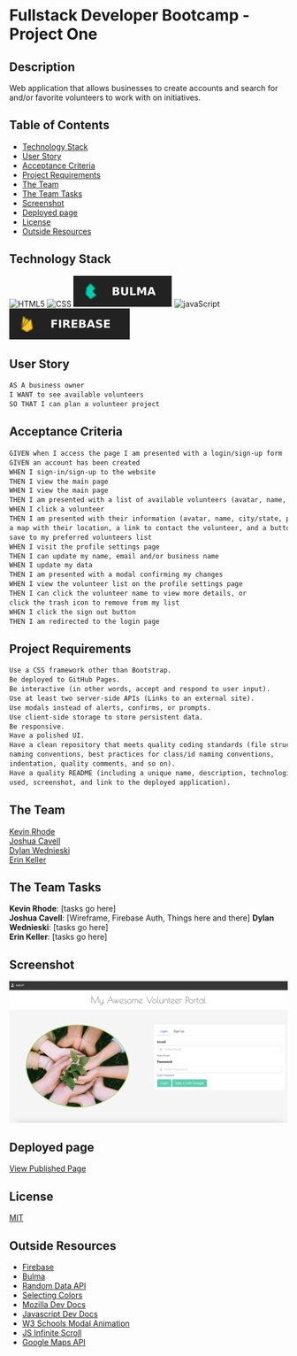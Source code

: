# Fullstack Developer Bootcamp - Project One

## Description

Web application that allows businesses to create accounts and search for and/or favorite volunteers to work with on initiatives.

## Table of Contents
  * [Technology Stack](#technology-stack)
  * [User Story](#user-story)
  * [Acceptance Criteria](#acceptance-criteria)
  * [Project Requirements](#project-requirements)
  * [The Team](#the-team)
  * [The Team Tasks](#the-team-tasks)
  * [Screenshot](#screenshot)
  * [Deployed page](#deployed-page)
  * [License](#license)
  * [Outside Resources](#outside-resources)

## Technology Stack

![HTML5](https://img.shields.io/badge/HTML-239120?style=for-the-badge&logo=html5&logoColor=white)
![CSS](https://img.shields.io/badge/CSS-239120?&style=for-the-badge&logo=css3&logoColor=white)
![bulma](./assets/images/bulma.svg)
![javaScript](https://img.shields.io/badge/JavaScript-F7DF1E?style=for-the-badge&logo=javascript&logoColor=black)
![fireBase](./assets/images/firebase.svg)

## User Story

```md
AS A business owner
I WANT to see available volunteers
SO THAT I can plan a volunteer project
```

## Acceptance Criteria

```md
GIVEN when I access the page I am presented with a login/sign-up form
GIVEN an account has been created
WHEN I sign-in/sign-up to the website
THEN I view the main page
WHEN I view the main page
THEN I am presented with a list of available volunteers (avatar, name, city/state)
WHEN I click a volunteer
THEN I am presented with their information (avatar, name, city/state, phone/email)  
a map with their location, a link to contact the volunteer, and a button to  
save to my preferred volunteers list
WHEN I visit the profile settings page
THEN I can update my name, email and/or business name
WHEN I update my data
THEN I am presented with a modal confirming my changes
WHEN I view the volunteer list on the profile settings page
THEN I can click the volunteer name to view more details, or  
click the trash icon to remove from my list
WHEN I click the sign out button
THEN I am redirected to the login page
```

## Project Requirements

```md
Use a CSS framework other than Bootstrap.
Be deployed to GitHub Pages.
Be interactive (in other words, accept and respond to user input).
Use at least two server-side APIs (Links to an external site).
Use modals instead of alerts, confirms, or prompts.
Use client-side storage to store persistent data.
Be responsive.
Have a polished UI.
Have a clean repository that meets quality coding standards (file structure,  
naming conventions, best practices for class/id naming conventions,  
indentation, quality comments, and so on).
Have a quality README (including a unique name, description, technologies  
used, screenshot, and link to the deployed application).
```

## The Team
 
[Kevin Rhode](https://github.com/KevinRhode)  
[Joshua Cavell](https://github.com/xclusive36)  
[Dylan Wednieski](https://github.com/iam3dski)  
[Erin Keller](https://github.com/erin-m-keller)

## The Team Tasks

**Kevin Rhode**: [tasks go here]  
**Joshua Cavell**: [Wireframe, Firebase Auth, Things here and there]
**Dylan Wednieski**: [tasks go here]  
**Erin Keller**: [tasks go here]

## Screenshot

![Screenshot](./assets/images/ss.png)

## Deployed page

[View Published Page](https://erin-m-keller.github.io/project-one/)

## License

[MIT](https://choosealicense.com/licenses/mit/)

## Outside Resources

  * [Firebase](https://firebase.google.com/docs)
  * [Bulma](https://bulma.io/documentation/)    
  * [Random Data API](https://random-data-api.com/documentation)  
  * [Selecting Colors](https://coolors.co/)
  * [Mozilla Dev Docs](https://developer.mozilla.org/)  
  * [Javascript Dev Docs](https://www.tutorialrepublic.com/)  
  * [W3 Schools Modal Animation](https://www.w3schools.com/howto/howto_css_modals.asp)
  * [JS Infinite Scroll](https://www.javascripttutorial.net/javascript-dom/javascript-infinite-scroll/)
  * [Google Maps API](https://developers.google.com/maps/documentation)

